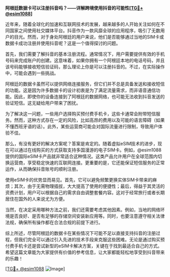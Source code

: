 **阿根廷数据卡可以注册抖音吗？——详解跨境使用抖音的可能性[[TG💪+ @esim1088](https://t.me/s/esim1088)]**

近年来，随着全球化的加速和互联网技术的发展，越来越多的人开始关注如何在不同国家之间使用社交媒体平台。抖音作为一款风靡全球的应用程序，吸引了无数用户的目光。然而，对于身处阿根廷的用户来说，他们是否能够通过当地的SIM卡或数据卡成功注册并使用抖音呢？这是一个值得探讨的问题。

首先，我们需要了解抖音的基本注册流程。通常情况下，用户需要提供有效的手机号码来完成账户的创建。这意味着，如果你拥有一个阿根廷本地的电话号码，并且该号码能够接收短信验证码，那么理论上你是可以注册抖音的。不过，在实际操作中，可能会遇到一些挑战。

阿根廷的数据卡虽然可以提供网络连接服务，但它们并不总是具备发送和接收短信的功能。这是因为许多数据卡的设计初衷是为了满足流量需求，而非语音通信功能。因此，即使你的设备连接到了阿根廷的数据网络，也可能无法收到抖音发送的验证短信。这无疑给用户带来了困扰。

为了解决这一问题，一些用户选择购买预付费手机卡，这些卡通常会附带短信服务。然而，这种方式存在一定的风险，比如高昂的费用以及可能的语言障碍（如果不懂西班牙语的话）。此外，某些运营商可能会对国际流量进行限制，导致用户体验不佳。

那么，有没有更好的解决方案呢？答案是肯定的。随着虚拟eSIM技术的进步，现在可以通过在线购买的方式获取支持多国漫游的电子SIM卡。例如，@esim1088 提供的国际eSIM卡产品就非常适合这种情况。这类产品允许用户在全球范围内切换运营商，享受稳定快速的互联网连接。更重要的是，它还能保证短信服务的正常运作，从而确保抖音账号的顺利注册。

使用eSIM卡的优势显而易见。首先，它可以避免频繁更换实体SIM卡带来的麻烦；其次，由于无需物理插拔，大大提高了使用的便捷性；最后，得益于其灵活的资费计划，用户可以根据自己的需求自由调整套餐内容。这对于经常旅行或者长期居住在国外的人来说尤为方便。

当然，在决定采用哪种方法之前，我们还需要考虑其他因素。例如，当地的网络环境是否良好、是否有足够的存储空间安装新应用等。同时，也要注意遵守相关法律法规，确保所有操作都在合法合规的前提下进行。

综上所述，尽管阿根廷的数据卡在某些情况下可能不足以直接支持抖音的注册过程，但我们完全可以通过引入先进的技术手段来克服这些困难。无论是通过购买预付费手机卡还是尝试新型的eSIM卡解决方案，关键在于找到最适合自己的方式。希望这篇文章能为大家提供有价值的参考信息，让大家都能轻松地享受到抖音带来的乐趣！

[[TG💪+ @esim1088](https://t.me/s/esim1088) ![Image](https://i.postimg.cc/4NQfJmqS/Snipaste-2025-05-13-00-14-12.png)]
